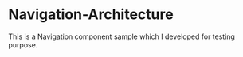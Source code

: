 # Navigation-Architecture

This is a Navigation component sample which I developed for testing purpose.

